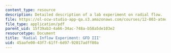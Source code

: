 ```yaml
---
content_type: resource
description: Detailed description of a lab experiment on radial flow.
file: https://ol-ocw-studio-app-qa.s3.amazonaws.com/courses/12-003-atmosphere-ocean-and-climate-dynamics-fall-2008/45aafe0043f761ff6d9792017adff80a_radial_inflow.pdf
file_type: application/pdf
parent_uid: 15f39ab3-4a66-34ac-748a-b58a5de103e2
resourcetype: Document
title: 'Radial Inflow Experiment: GFD III'
uid: 45aafe00-43f7-61ff-6d97-92017adff80a
---
```

